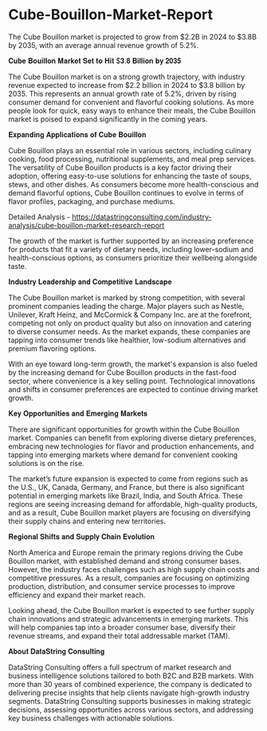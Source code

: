 # Cube-Bouillon-Market-Report
The Cube Bouillon market is projected to grow from $2.2B in 2024 to $3.8B by 2035, with an average annual revenue growth of 5.2%.

𝐂𝐮𝐛𝐞 𝐁𝐨𝐮𝐢𝐥𝐥𝐨𝐧 𝐌𝐚𝐫𝐤𝐞𝐭 𝐒𝐞𝐭 𝐭𝐨 𝐇𝐢𝐭 $𝟑.𝟖 𝐁𝐢𝐥𝐥𝐢𝐨𝐧 𝐛𝐲 𝟐𝟎𝟑𝟓

The Cube Bouillon market is on a strong growth trajectory, with industry revenue expected to increase from $2.2 billion in 2024 to $3.8 billion by 2035. This represents an annual growth rate of 5.2%, driven by rising consumer demand for convenient and flavorful cooking solutions. As more people look for quick, easy ways to enhance their meals, the Cube Bouillon market is poised to expand significantly in the coming years.

𝐄𝐱𝐩𝐚𝐧𝐝𝐢𝐧𝐠 𝐀𝐩𝐩𝐥𝐢𝐜𝐚𝐭𝐢𝐨𝐧𝐬 𝐨𝐟 𝐂𝐮𝐛𝐞 𝐁𝐨𝐮𝐢𝐥𝐥𝐨𝐧

Cube Bouillon plays an essential role in various sectors, including culinary cooking, food processing, nutritional supplements, and meal prep services. The versatility of Cube Bouillon products is a key factor driving their adoption, offering easy-to-use solutions for enhancing the taste of soups, stews, and other dishes. As consumers become more health-conscious and demand flavorful options, Cube Bouillon continues to evolve in terms of flavor profiles, packaging, and purchase mediums.

Detailed Analysis - https://datastringconsulting.com/industry-analysis/cube-bouillon-market-research-report

The growth of the market is further supported by an increasing preference for products that fit a variety of dietary needs, including lower-sodium and health-conscious options, as consumers prioritize their wellbeing alongside taste.

𝐈𝐧𝐝𝐮𝐬𝐭𝐫𝐲 𝐋𝐞𝐚𝐝𝐞𝐫𝐬𝐡𝐢𝐩 𝐚𝐧𝐝 𝐂𝐨𝐦𝐩𝐞𝐭𝐢𝐭𝐢𝐯𝐞 𝐋𝐚𝐧𝐝𝐬𝐜𝐚𝐩𝐞

The Cube Bouillon market is marked by strong competition, with several prominent companies leading the charge. Major players such as Nestle, Unilever, Kraft Heinz, and McCormick & Company Inc. are at the forefront, competing not only on product quality but also on innovation and catering to diverse consumer needs. As the market expands, these companies are tapping into consumer trends like healthier, low-sodium alternatives and premium flavoring options.

With an eye toward long-term growth, the market's expansion is also fueled by the increasing demand for Cube Bouillon products in the fast-food sector, where convenience is a key selling point. Technological innovations and shifts in consumer preferences are expected to continue driving market growth.

𝐊𝐞𝐲 𝐎𝐩𝐩𝐨𝐫𝐭𝐮𝐧𝐢𝐭𝐢𝐞𝐬 𝐚𝐧𝐝 𝐄𝐦𝐞𝐫𝐠𝐢𝐧𝐠 𝐌𝐚𝐫𝐤𝐞𝐭𝐬

There are significant opportunities for growth within the Cube Bouillon market. Companies can benefit from exploring diverse dietary preferences, embracing new technologies for flavor and production enhancements, and tapping into emerging markets where demand for convenient cooking solutions is on the rise.

The market’s future expansion is expected to come from regions such as the U.S., UK, Canada, Germany, and France, but there is also significant potential in emerging markets like Brazil, India, and South Africa. These regions are seeing increasing demand for affordable, high-quality products, and as a result, Cube Bouillon market players are focusing on diversifying their supply chains and entering new territories.

𝐑𝐞𝐠𝐢𝐨𝐧𝐚𝐥 𝐒𝐡𝐢𝐟𝐭𝐬 𝐚𝐧𝐝 𝐒𝐮𝐩𝐩𝐥𝐲 𝐂𝐡𝐚𝐢𝐧 𝐄𝐯𝐨𝐥𝐮𝐭𝐢𝐨𝐧

North America and Europe remain the primary regions driving the Cube Bouillon market, with established demand and strong consumer bases. However, the industry faces challenges such as high supply chain costs and competitive pressures. As a result, companies are focusing on optimizing production, distribution, and consumer service processes to improve efficiency and expand their market reach.

Looking ahead, the Cube Bouillon market is expected to see further supply chain innovations and strategic advancements in emerging markets. This will help companies tap into a broader consumer base, diversify their revenue streams, and expand their total addressable market (TAM).

𝐀𝐛𝐨𝐮𝐭 𝐃𝐚𝐭𝐚𝐒𝐭𝐫𝐢𝐧𝐠 𝐂𝐨𝐧𝐬𝐮𝐥𝐭𝐢𝐧𝐠

DataString Consulting offers a full spectrum of market research and business intelligence solutions tailored to both B2C and B2B markets. With more than 30 years of combined experience, the company is dedicated to delivering precise insights that help clients navigate high-growth industry segments. DataString Consulting supports businesses in making strategic decisions, assessing opportunities across various sectors, and addressing key business challenges with actionable solutions.


